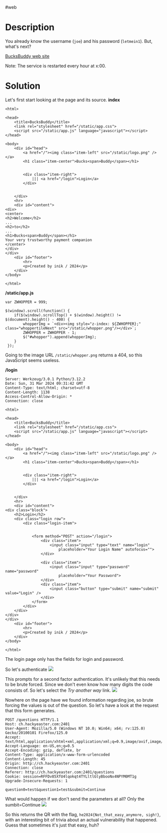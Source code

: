 #web 
# Description
You already know the username (`joe`) and his password (`letmein1`). But, what's next?

[BucksBuddy web site](http://ch.hackyeaster.com:2401)

Note: The service is restarted every hour at x:00.
# Solution
Let's first start looking at the page and its source.
**index**
```
<html>

<head>
    <title>BucksBuddy</title>
    <link rel="stylesheet" href="/static/app.css">
    <script src="/static/app.js" language="javascript"></script>
</head>

<body>
    <div id="head">
        <a href="/"><img class="item-left" src="/static/logo.png" /></a>
        <h1 class="item-center">Bucks<span>Buddy</span></h1>

        
        <div class="item-right">
            ||| <a href="/login">Login</a>
        </div>
        
        
    </div>
    <hr>
    <div id="content">
<div> 
<center>
<h2>Welcome</h2>
...
<h2>to</h2>
...
<h1>Bucks<span>Buddy</span></h1>
Your very trustworthy payment companion
</center>
</div>
</div>
    <div id="footer">
        <hr>
        <p>Created by inik / 2024</p>
    </div>
</body>

</html>
```

**/static/app.js**
```
var ZWHOPPER = 999;

$(window).scroll(function() {
    if($(window).scrollTop() + $(window).height() != $(document).height() - 400) {
        whopperImg = `<div><img style="z-index: ${ZWHOPPER};" class="whoppertileNext" src="/static/whopper.png"/></div>`;
        ZWHOPPER = ZWHOPPER - 1;
        $("#whopper").append(whopperImg);
    }
 });
```
Going to the image URL `/static/whopper.png` returns a 404, so this JavaScript seems useless.

**/login**
```
Server: Werkzeug/3.0.1 Python/3.12.2
Date: Sun, 31 Mar 2024 09:31:42 GMT
Content-Type: text/html; charset=utf-8
Content-Length: 1138
Access-Control-Allow-Origin: *
Connection: close

<html>

<head>
    <title>BucksBuddy</title>
    <link rel="stylesheet" href="/static/app.css">
    <script src="/static/app.js" language="javascript"></script>
</head>

<body>
    <div id="head">
        <a href="/"><img class="item-left" src="/static/logo.png" /></a>
        <h1 class="item-center">Bucks<span>Buddy</span></h1>

        
        <div class="item-right">
            ||| <a href="/login">Login</a>
        </div>
        
        
    </div>
    <hr>
    <div id="content">
<div class="block">
	<h2>Login</h2>
	<div class="login row">
		<div class="login-item">
			 

			<form method="POST" action="/login">
				<div class="item">
					<input class="input" type="text" name="login"
						placeholder="Your Login Name" autofocus="">
				</div>

				<div class="item">
					<input class="input" type="password" name="password"
						placeholder="Your Password">
				</div>
				<div class="item">
					<input class="button" type="submit" name="submit" value="Login" />
				</div>
			</form>
		</div>
	</div>
</div>
</div>
    <div id="footer">
        <hr>
        <p>Created by inik / 2024</p>
    </div>
</body>

</html>
```
The login page only has the fields for login and password.

So let's authenticate
![](../Screenshots/Pasted%20image%2020240331132215.png)

This prompts for a second factor authentication. It's unlikely that this needs to be brute forced. Since we don't even know how many digits the code consists of. So let's select the *Try another way* link.
![](../Screenshots/Pasted%20image%2020240331132410.png)

Nowhere on the page have we found information regarding joe, so brute forcing the values is out of the question. So let's have a look at the request that this form generates.

```
POST /questions HTTP/1.1
Host: ch.hackyeaster.com:2401
User-Agent: Mozilla/5.0 (Windows NT 10.0; Win64; x64; rv:125.0) Gecko/20100101 Firefox/125.0
Accept: text/html,application/xhtml+xml,application/xml;q=0.9,image/avif,image/webp,*/*;q=0.8
Accept-Language: en-US,en;q=0.5
Accept-Encoding: gzip, deflate, br
Content-Type: application/x-www-form-urlencoded
Content-Length: 45
Origin: http://ch.hackyeaster.com:2401
Connection: close
Referer: http://ch.hackyeaster.com:2401/questions
Cookie: session=RFFDv85XfU4lqokqt4TYLltlGlyBbooNx4NPYM0MT1g
Upgrade-Insecure-Requests: 1

question0=test&question1=test&submit=Continue
```
What would happen if we don't send the parameters at all? Only the sumbit=Continue
![](../Screenshots/Pasted%20image%2020240331132729.png)

So this returns the QR with the flag, `he2024{Not_that_easy_anymore, sigh!}`, with an interesting bit of trivia about an actual vulnerability that happened. Guess that sometimes it's just that easy, huh?